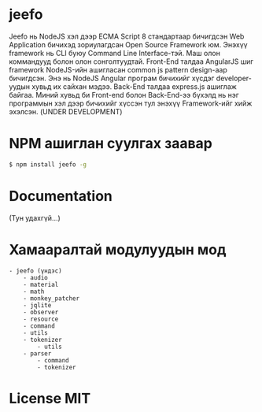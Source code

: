 # jeefo
Jeefo нь NodeJS хэл дээр ECMA Script 8 стандартаар бичигдсэн Web Application 
бичихэд зориулагдсан Open Source Framework юм. Энэхүү framework нь CLI буюу 
Command Line Interface-тэй. Маш олон коммандууд болон олон сонголтуудтай.
Front-End талдаа AngularJS шиг framework NodeJS-ийн ашигласан common js pattern 
design-аар бичигдсэн. Энэ нь NodeJS Angular програм бичихийг хүсдэг 
developer-уудын хувьд их сайхан мэдээ. Back-End талдаа express.js ашиглаж 
байгаа. Миний хувьд би Front-end болон Back-End-ээ бүхэлд нь нэг программын хэл 
дээр бичихийг хүссэн тул энэхүү Framework-ийг хийж эхэлсэн. (UNDER DEVELOPMENT)

# NPM ашиглан суулгах заавар
```sh
$ npm install jeefo -g
```

# Documentation
(Тун удахгүй...)

# Хамааралтай модулуудын мод
    - jeefo (үндэс)
        - audio
        - material
        - math
        - monkey_patcher
        - jqlite
        - observer
        - resource
        - command
        - utils
        - tokenizer
            - utils
        - parser
            - command
            - tokenizer

# License MIT
